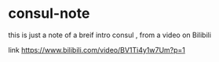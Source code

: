 # consul-note
this is just a note of a breif intro consul , from a video on Bilibili 

link
https://www.bilibili.com/video/BV1Ti4y1w7Um?p=1
